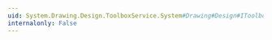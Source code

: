 ```yaml
---
uid: System.Drawing.Design.ToolboxService.System#Drawing#Design#IToolboxService#RemoveCreator(System.String,System.ComponentModel.Design.IDesignerHost)
internalonly: False
---
```


